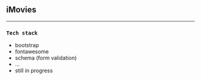 ## iMovies

---

### `Tech stack`

- bootstrap
- fontawesome
- schema (form validation)
- ...
- still in progress

